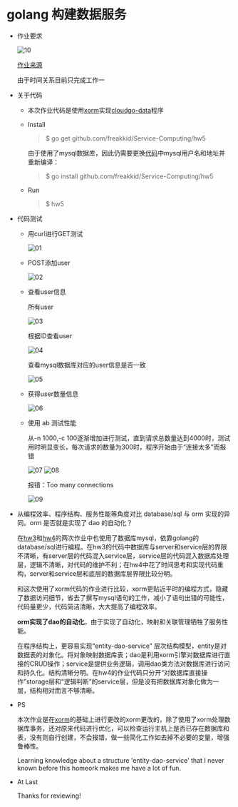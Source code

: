# golang 构建数据服务

+ 作业要求

    ![10](img/10.png)

    [作业来源](http://blog.csdn.net/pmlpml/article/details/78602290#六进一步工作)

    由于时间关系目前只完成工作一

+ 关于代码

    * 本次作业代码是使用[xorm](https://github.com/go-xorm/xorm)实现[cloudgo-data](https://github.com/pmlpml/golang-learning/tree/master/web/cloudgo-data)程序

    * Install
        > $ go get github.com/freakkid/Service-Computing/hw5

        由于使用了mysql数据库，因此仍需要更换[代码](https://github.com/freakkid/Service-Computing/blob/master/hw5/entities/initial.go#L37-L38)中mysql用户名和地址并重新编译：

        > $ go install github.com/freakkid/Service-Computing/hw5
    
    * Run
        > $ hw5

+ 代码测试

    * 用curl进行GET测试

        ![01](img/01.png)

    * POST添加user
        
        ![02](img/02.png)

    * 查看user信息
        
        所有user

        ![03](img/03.png)

        根据ID查看user

        ![04](img/04.png)

        查看mysql数据库对应的user信息是否一致

        ![05](img/05.png)
    
    * 获得user数量信息
    
        ![06](img/06.png)

    * 使用 ab 测试性能
        
        从-n 1000,-c 100逐渐增加进行测试，直到请求总数量达到4000时，测试用时明显变长，每次请求的数量为300时，程序开始由于“连接太多”而报错

        ![07](img/07.png)
        ![08](img/08.png)

        报错：Too many connections

        ![09](img/09.png)


+ 从编程效率、程序结构、服务性能等角度对比 database/sql 与 orm 实现的异同。orm 是否就是实现了 dao 的自动化？

    在[hw3](https://github.com/freakkid/Service-Computing/tree/master/hw3)和[hw4](https://github.com/freakkid/Service-Computing/tree/master/hw4)的两次作业中也使用了数据库mysql，依靠golang的database/sql进行编程。在hw3的代码中数据库与server和service层的界限不清晰，有server层的代码混入service层，service层的代码混入数据库处理层，逻辑不清晰，对代码的维护不利；在hw4中花了时间思考和实现代码重构，server和service层和底层的数据库层界限比较分明。
    
    和这次使用了xorm代码的作业进行比较，xorm更贴近平时的编程方式，隐藏了数据访问细节，省去了撰写mysql语句的工作，减小了语句出错的可能性，代码量更少，代码简洁清晰，大大提高了编程效率。

    **orm实现了dao的自动化**，由于实现了自动化，映射和关联管理牺牲了服务性能。

    在程序结构上，更容易实现“entity-dao-service” 层次结构模型，entity是对数据表的对象化。将对象映射数据库表；dao是利用xorm引擎对数据库进行直接的CRUD操作；service是提供业务逻辑，调用dao类方法对数据库进行访问和持久化。结构清晰分明。在hw4的作业代码只分开“对数据库直接操作”storage层和“逻辑判断”的service层，但是没有把数据库对象化做为一层，结构相对而言不够清晰。

+ PS

    本次作业是在[xorm](https://github.com/go-xorm/xorm)的基础上进行更改的xorm更改的，除了使用了xorm处理数据库事务，还对原来代码进行优化，可以检查运行主机上是否已存在数据库和表，没有则自行创建，不会报错，做一些简化工作如去掉不必要的变量，增强鲁棒性。 

    Learning knowledge about a structure 'entity-dao-service' that I never known before this homeork makes me have a lot of fun. 

+ At Last

    Thanks for reviewing!

